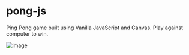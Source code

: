# pong-js
Ping Pong game built using Vanilla JavaScript and Canvas. Play against computer to win.


![image](https://user-images.githubusercontent.com/78557222/132956351-c33771ed-d62c-4c1a-a84a-a976af01f0e8.png)


